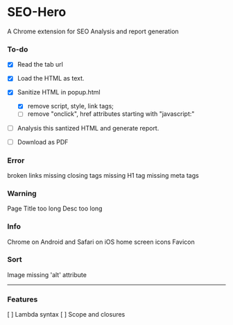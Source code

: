 # SEO-Hero
A Chrome extension for SEO Analysis and report generation


### To-do

- [x] Read the tab url
- [x] Load the HTML as text.
- [x] Sanitize HTML in popup.html
	- [x] remove script, style, link tags; 
	- [ ] remove "onclick", href attributes starting with "javascript:"
- [ ] Analysis this santized HTML and generate report.
- [ ] Download as PDF


### Error

broken links
missing closing tags
missing H1 tag
missing meta tags


### Warning

Page Title too long
Desc too long

### Info
Chrome on Android and Safari on iOS home screen icons
Favicon



### Sort
Image missing 'alt' attribute

______________________

### Features

[ ] Lambda syntax
[ ] Scope and closures

